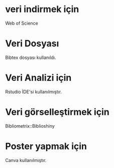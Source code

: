 # veri indirmek için
Web of Science
# Veri Dosyası
Bibtex dosyası kullanıldı.
# Veri Analizi için 
Rstudio İDE'si kullanılmıştır.
# Veri görselleştirmek için
Bibliometrix::Biblioshiny
# Poster yapmak için
Canva kullanılmıştır.
